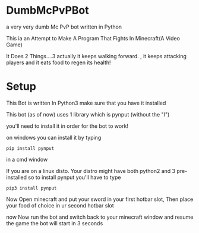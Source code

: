 # DumbMcPvPBot
a very very dumb Mc PvP bot written in Python

This ia an Attempt to Make A Program That Fights In Minecraft(A Video Game)

It Does 2 Things....3 actually
it keeps walking forward.
, it keeps attacking players
and it eats food to regen its health!

<h1>Setup</h1>
This Bot is written In Python3 make sure that you have it installed

This bot (as of now) uses 1 library which is pynput (without the "I")

you'll need to install it in order for the bot to work!

on windows you can install it by typing

```
pip install pynput
```
in a cmd window

If you are on a linux disto. Your distro might have both python2 and 3 pre-installed
so to install pynput you'll have to type
```
pip3 install pynput
```
Now Open minecraft and put your sword in your first hotbar slot, Then 
place your food of choice in ur second hotbar slot

now Now run the bot and switch back to your minecraft window and resume the game
the bot will start in 3 seconds
